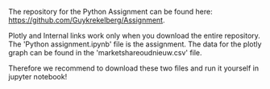 The repository for the Python Assignment can be found here: 
https://github.com/Guykrekelberg/Assignment.

Plotly and Internal links work only when you download the entire repository.
The 'Python assignment.ipynb' file is the assignment.
The data for the plotly graph can be found in the 'marketshareoudnieuw.csv' file.

Therefore we recommend to download these two files and run it yourself in jupyter notebook!
